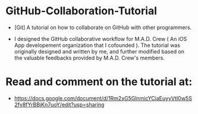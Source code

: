 # GitHub-Collaboration-Tutorial
* [Git] A tutorial on how to collaborate on GitHub with other programmers.

* I designed the GitHub collaborative workflow for M.A.D. Crew ( An iOS App developement organization that I cofounded ). The tutorial was originally designed and written by me, and further modified based on the valuable feedbacks provided by M.A.D. Crew's members.


# Read and comment on the tutorial at:
* https://docs.google.com/document/d/1Rm2xG5GlnmicYCiaEuyyVtI0w5S2fv8fYrBBjKn7uoY/edit?usp=sharing
